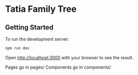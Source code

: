 # Tatia Family Tree

## Getting Started

To run the development server:

```bash
npm run dev
```

Open [http://localhost:3000](http://localhost:3000) with your browser to see the result.

Pages go in pages/
Components go in components/
